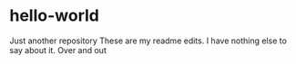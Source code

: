 # hello-world
Just another repository
These are my readme edits. 
I have nothing else to say about it.
Over and out
